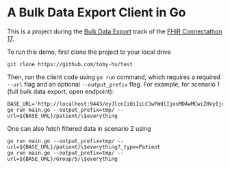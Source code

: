# A Bulk Data Export Client in Go

This is a project during the [Bulk Data Export](http://wiki.hl7.org/index.php?title=201801_Bulk_Data) track of the [FHIR Connectathon 17](http://wiki.hl7.org/index.php?title=FHIR_Connectathon_17).

To run this demo, first clone the project to your local drive
```
git clone https://github.com/toby-hu/test
```

Then, run the client code using `go run` command, which requires a required `--url` flag and an optional `--output_prefix` flag. For example, for scenario 1 (full bulk data export, open endpoint):
```
BASE_URL='http://localhost:9443/eyJlcnIiOiIiLCJwYWdlIjoxMDAwMCwiZHVyIjoxMCwidGx0IjoxNSwibSI6MX0/fhir'
go run main.go --output_prefix=tmp/ --url=${BASE_URL}/patient/\$everything
```

One can also fetch filtered data in scenario 2 using
```
go run main.go --output_prefix=tmp/ --url=${BASE_URL}/patient/\$everything?_type=Patient
go run main.go --output_prefix=tmp/ --url=${BASE_URL}/Group/5/\$everything

```
